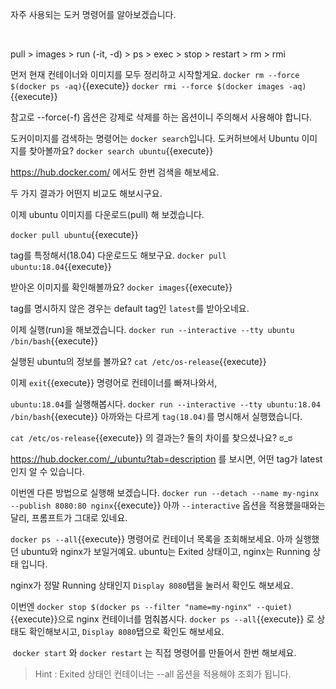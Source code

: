 자주 사용되는 도커 명령어를 알아보겠습니다.

​     

pull > images > run (-it, -d) > ps > exec > stop > restart > rm > rmi



먼저 현재 컨테이너와 이미지를 모두 정리하고 시작할게요.
`docker rm --force $(docker ps -aq)`{{execute}}
`docker rmi --force $(docker images -aq)`{{execute}}

참고로 --force(-f) 옵션은 강제로 삭제를 하는 옵션이니 주의해서 사용해야 합니다.

도커이미지를 검색하는 명령어는 `docker search`입니다.
도커허브에서 Ubuntu 이미지를 찾아볼까요?
`docker search ubuntu`{{execute}}

https://hub.docker.com/ 에서도 한번 검색을 해보세요.

두 가지 결과가 어떤지 비교도 해보시구요.

이제 ubuntu 이미지를 다운로드(pull) 해 보겠습니다.

`docker pull ubuntu`{{execute}}

tag를 특정해서(18.04) 다운로드도 해보구요.
`docker pull ubuntu:18.04`{{execute}}

받아온 이미지를 확인해볼까요?
`docker images`{{execute}}

tag를 명시하지 않은 경우는 default tag인 `latest`를 받아오네요.

이제 실행(run)을 해보겠습니다.
`docker run --interactive --tty ubuntu /bin/bash`{{execute}}

실행된 ubuntu의 정보를 볼까요?
`cat /etc/os-release`{{execute}}

이제 `exit`{{execute}} 명령어로 컨테이너를 빠져나와서,

`ubuntu:18.04`를 실행해봅시다.
`docker run --interactive --tty ubuntu:18.04 /bin/bash`{{execute}}
아까와는 다르게 `tag(18.04)`를 명시해서 실행했습니다.

`cat /etc/os-release`{{execute}} 의 결과는?
둘의 차이를 찾으셨나요?   ಠ_ಠ

https://hub.docker.com/_/ubuntu?tab=description 를 보시면, 어떤 tag가 latest인지 알 수 있습니다.

이번엔 다른 방법으로 실행해 보겠습니다.
`docker run --detach --name my-nginx --publish 8080:80 nginx`{{execute}}
아까 `--interactive` 옵션을 적용했을때와는 달리, 프롬프트가 그대로 있네요.

`docker ps --all`{{execute}} 명령어로 컨테이너 목록을 조회해보세요.
아까 실행했던 ubuntu와 nginx가 보일거예요.
ubuntu는 Exited 상태이고, nginx는 Running 상태 입니다.

nginx가 정말 Running 상태인지 `Display 8080`탭을 눌러서 확인도 해보세요.

이번엔 `docker stop $(docker ps --filter "name=my-nginx" --quiet)`{{execute}}으로 nginx 컨테이너를 멈춰봅시다.
`docker ps --all`{{execute}} 로 상태도 확인해보시고, `Display 8080`탭으로 확인도 해보세요.

 `docker start` 와 `docker restart` 는 직접 명령어를 만들어서 한번 해보세요.
> Hint : Exited 상태인 컨테이너는 --all 옵션을 적용해야 조회가 됩니다.
